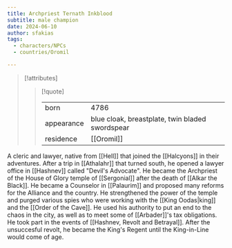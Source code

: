 ```yaml
---
title: Archpriest Ternath Inkblood
subtitle: male champion
date: 2024-06-10
author: sfakias
tags:
  - characters/NPCs
  - countries/Oromil

---
```

> [!attributes]
> 
> > [!quote]
> >
> > | | |
> > | --- | --- |
> > | born | 4786 |
> > | appearance | blue cloak, breastplate, twin bladed swordspear |
> > | residence | [[Oromil]] |

A cleric and lawyer, native from [[Hell]] that joined the [[Halcyons]] in their adventures. After a trip in [[Athalahr]] that turned south, he opened a lawyer office in [[Hashnev]] called "Devil's Advocate". He became the Archpriest of the House of Glory temple of [[Sergonial]] after the death of [[Alkar the Black]]. He became a Counselor in [[Palaurim]] and proposed many reforms for the Alliance and the country. He strengthened the power of the temple and purged various spies who were working with the [[King Oodas|king]] and the [[Order of the Cave]]. He used his authority to put an end to the chaos in the city, as well as to meet some of [[Arbader]]'s tax obligations. He took part in the events of [[Hashnev, Revolt and Betrayal]]. After the unsuccesful revolt, he became the King's Regent until the King-in-Line would come of age.